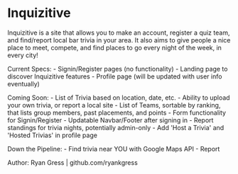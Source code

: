# **Inquizitive**

Inquizitive is a site that allows you to make an account, register a quiz team, 
and find/report local bar trivia in your area. It also aims to give people a 
nice place to meet, compete, and find places to go every night of the week, in 
every city!

Current Specs:
    - Signin/Register pages (no functionality)
    - Landing page to discover Inquizitive features
    - Profile page (will be updated with user info eventually)

Coming Soon:
    - List of Trivia based on location, date, etc.
        - Ability to upload your own trivia, or report a local site
    - List of Teams, sortable by ranking, that lists group members, past placements, and points
    - Form functionality for Signin/Register
    - Updatable Navbar/Footer after signing in
    - Report standings for trivia nights, potentially admin-only
        - Add 'Host a Trivia' and 'Hosted Trivias' in profile page

Down the Pipeline:
    - Find trivia near YOU with Google Maps API
    - Report 


Author: Ryan Gress | github.com/ryankgress